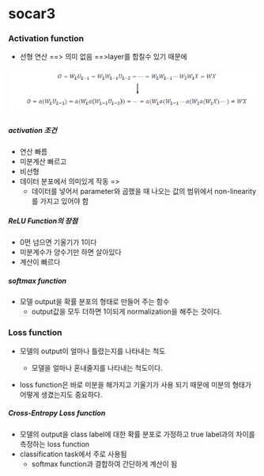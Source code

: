 # socar3

### Activation function

- 선형 연산 ==> 의미 없음 ==>layer를 합칠수 있기 때문에

![image-20220515141102134](socar3.assets/image-20220515141102134.png)

##### activation 조건

- 연산 빠름
- 미분계산 빠르고
- 비선형
- 데이터 분포에서 의미있게 작동 => 
  - 데이터를 넣어서 parameter와 곱했을 때 나오는 값의 범위에서 non-linearity를 가지고 있어야 함

 

##### ReLU Function의 장점 

- 0먼 넘으면 기울기가 1이다
- 미분계수가 양수기만 하면 살아있다
- 계산이 빠르다



##### softmax function

- 모델 output을 확률 분포의 형태로 만들어 주는 함수
  - output값을 모두 더하면 1이되게 normalization을 해주는 것이다.



### Loss function

- 모델의 output이 얼마나 틀렸는지를 나타내는 척도
  - 모델을 얼마나 혼내줄지를 나타내는 척도이다.

- loss function은 바로 미분을 해가지고 기울기가 사용 되기 때문에 미분의 형태가 어떻게 생겼는지도 중요하다.



##### Cross-Entropy Loss function

- 모델의 output을 class label에 대한 확률 분포로 가정하고 true label과의 차이를 측정하는 loss function
- classification task에서 주로 사용됨
  - softmax function과 결합하여 간단하게 계산이 됨

















